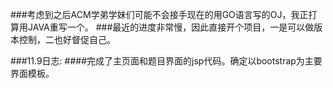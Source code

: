 ###考虑到之后ACM学弟学妹们可能不会接手现在的用GO语言写的OJ，我正打算用JAVA重写一个。
###最近的进度非常慢，因此直接开个项目，一是可以做版本控制，二也好督促自己。

###11.9日志:
####完成了主页面和题目界面的jsp代码。确定以bootstrap为主要界面模板。